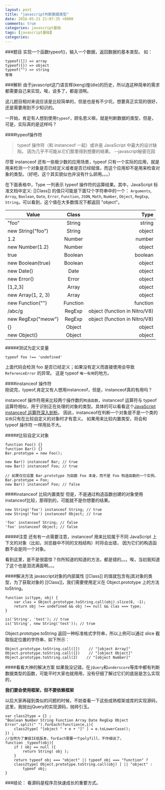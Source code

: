 ```yaml
---
layout: post
title: "javascript判断数据类型"
date: 2016-05-21 21:07:35 +0800
comments: true
categories: javascript基础
tags: [javascript基础]
categories: 
---
```

###题目
实现一个函数typeof()，输入一个数据，返回数据的基本类型。
如：

```
typeof([]) => array
typeof({}) => object
typeof("") => string
等等
```
<!--more-->
###解析
   由于javascript这门语言辉(keng)煌(die)的历史，所以连这种简单的需求都需要自己来实现，唉，说多了，都是泪啊。
   
   这儿题目相对来说应该是比较简单的，但是也是有不少坑，想要真正实现的很好，还是需要用到不少知识的。
   
   一开始，肯定有人想到使用`typeof`，顾名思义嘛，就是判断数据的类型，但是，可是，实际真的是这样吗？

####typeof操作符
>typeof 操作符（和 instanceof 一起）或许是 JavaScript 中最大的设计缺陷， 因为几乎不可能从它们那里得到想要的结果。         --javascript秘密花园

尽管 instanceof 还有一些极少数的应用场景，typeof 只有一个实际的应用，就是用来检测一个对象是否已经定义或者是否已经赋值，而这个应用却不是用来检查对象的类型。（好吧，这个其实貌似也并没有什么卵用。。。）

在下面表格中，Type 一列表示 typeof 操作符的运算结果。其中，JavaScript 标准文档中定义: [[Class]] 的值只可能是下面12个字符串中的一个： `Arguments`, `Array`, `Boolean`, `Date`, `Error`, `Function`, `JSON`, `Math`, `Number`, `Object`, `RegExp`, `String`。可以看到，这个值在大多数情况下都返回 "object"。

| Value     |          Class   |   Type |
| ------------- |:-------------:| -----:|
| "foo"             |  String  |   string |
| new String("foo") |  String  |   object |
| 1.2               |  Number  |   number |
| new Number(1.2)   |  Number  |   object |
| true              |  Boolean |   boolean |
| new Boolean(true) |  Boolean |   object  |
| new Date()        |  Date    |   object  |
| new Error()       |  Error   |   object  |
| [1,2,3]           |  Array   |   object  | 
| new Array(1, 2, 3)|  Array   |   object  |
| new Function("")  |  Function |   function |
| /abc/g            |  RegExp   |  object (function in Nitro/V8) |
| new RegExp("meow") | RegExp   |  object (function in Nitro/V8) |
| {}                |  Object   |  object  |
| new Object()      |  Object    | object     |

 #####测试为定义变量

```
typeof foo !== 'undefined'
```
上面代码会检测 foo 是否已经定义；如果没有定义而直接使用会导致 `ReferenceError` 的异常。 这是 typeof `唯一有用`的地方。

####instanceof 操作符   
刚说完，typeof,肯定又有人想用instanceof，但是，instanceof真的有用吗？

instanceof 操作符用来比较两个操作数的`构造函数`，instanceof 运算符与 typeof 运算符相似，用于识别正在处理的对象的类型。具体的可以看看这个[JavaScript instanceof 运算符深入剖析](https://www.ibm.com/developerworks/cn/web/1306_jiangjj_jsinstanceof/)。
因此，instanceof在判断一个对象是不是一个类的`实例`只有在比较自定义的对象时才有意义。 如果用来比较内置类型，将会和 typeof 操作符 一样用处不大。

#####比较自定义对象

```
function Foo() {}
function Bar() {}
Bar.prototype = new Foo();

new Bar() instanceof Bar; // true
new Bar() instanceof Foo; // true

// 如果仅仅设置 Bar.prototype 为函数 Foo 本身，而不是 Foo 构造函数的一个实例。
Bar.prototype = Foo;
new Bar() instanceof Foo; // false
```

####instanceof 比较内置类型
但是，不是通过构造函数创建的对象使用instanceof比较，那得到的，可能就不是你想要的结果。
```
new String('foo') instanceof String; // true
new String('foo') instanceof Object; // true

'foo' instanceof String; // false
'foo' instanceof Object; // false
```
#####注意
还有有一点需要注意，instanceof 用来比较属于不同 JavaScript 上下文的对象（比如，浏览器中不同的文档结构）时将会出错， 因为它们的构造函数不会是同一个对象。

看到这里，是不是很震惊？你所知道的知道的方法，都是错的。。。唉，当初我知道了这个也是泪流满面啊。。。


####解决方法
javascript对象的内部属性 [[Class]] 的值就包含有j其对象的类型，为了获取对象的 [[Class]]，我们需要使用定义在 Object.prototype 上的方法 toString。

```
function is(type, obj) {
    var clas = Object.prototype.toString.call(obj).slice(8, -1);
    return obj !== undefined && obj !== null && clas === type;
}

is('String', 'test'); // true
is('String', new String('test')); // true

```
Object.prototype.toString 返回一种标准格式字符串，所以上例可以通过 slice 截取指定位置的字符串，如下所示：

```
Object.prototype.toString.call([])    // "[object Array]"
Object.prototype.toString.call({})    // "[object Object]"
Object.prototype.toString.call(2)    // "[object Number]"
```

####看看大神的解决方案
如果我没记错，在`jQuery`和`underscore`等库中都有判断数据类型的函数，可能平时大家也就用用，没有仔细了解过它们的底层是怎么实现的，

**我们要会使用框架，但不要依赖框架**

以后大家再碰到类似的问题的时候，不妨查看一下这些成熟框架或库的实现源码，这里，我抛出jQuery的实现源码，抛砖引玉。

```
var class2type = {} ;
"Boolean Number String Function Array Date RegExp Object Error".split(" ").forEach(function(e,i){
    class2type[ "[object " + e + "]" ] = e.toLowerCase();
}) ;
//当然为了兼容IE低版本，forEach需要一个polyfill，不作细谈了。
function _typeof(obj){
    if ( obj == null ){
        return String( obj );
    }
    return typeof obj === "object" || typeof obj === "function" ?
    class2type[ Object.prototype.toString.call(obj) ] || "object" :
        typeof obj;
}
```


###结论：
看源码是程序员快速成长的重要方式。
